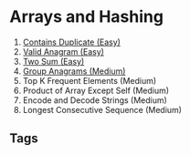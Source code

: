 # Arrays and Hashing

1. [Contains Duplicate (Easy)](../202311060058)
2. [Valid Anagram (Easy)](../202311060130)  
3. [Two Sum (Easy)](../202311070505)
4. [Group Anagrams (Medium)](../202311080529)
5. Top K Frequent Elements (Medium)
6. Product of Array Except Self (Medium)
7. Encode and Decode Strings (Medium)
8. Longest Consecutive Sequence (Medium)

## Tags

